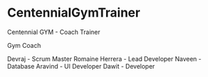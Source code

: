 CentennialGymTrainer
====================

Centennial GYM - Coach Trainer

Gym Coach

Devraj - Scrum Master
Romaine Herrera - Lead Developer
Naveen - Database
Aravind - UI Developer
Dawit - Developer
